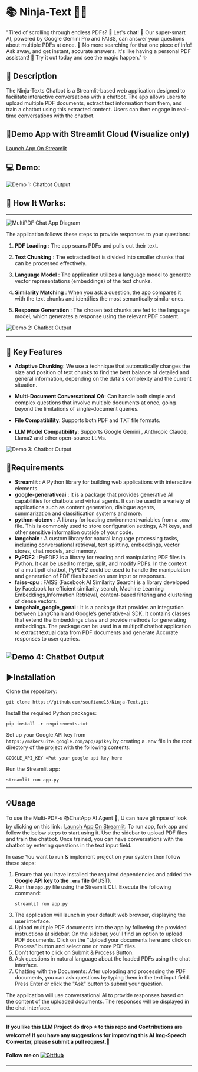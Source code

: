 # 📚 Ninja-Text 🐱‍👤

"Tired of scrolling through endless PDFs? 🥱 Let's chat! 💬 Our super-smart AI, powered by Google Gemini Pro and FAISS, can answer your questions about multiple PDFs at once. 🤯 No more searching for that one piece of info! Ask away, and get instant, accurate answers. It's like having a personal PDF assistant! 🤖 Try it out today and see the magic happen." ✨

## 📝 Description

The Ninja-Texts Chatbot is a Streamlit-based web application designed to facilitate interactive conversations with a chatbot. The app allows users to upload multiple PDF documents, extract text information from them, and train a chatbot using this extracted content. Users can then engage in real-time conversations with the chatbot.

## 📢Demo App with Streamlit Cloud (Visualize only)

[Launch App On Streamlit](https:)

## 💻 Demo:

![Demo 1: Chatbot Output](img/)

## 🎯 How It Works:

---

![MultiPDF Chat App Diagram](img/)

The application follows these steps to provide responses to your questions:

1. **PDF Loading** : The app scans PDFs and pulls out their text.

2. **Text Chunking** : The extracted text is divided into smaller chunks that can be processed effectively.

3. **Language Model** : The application utilizes a language model to generate vector representations (embeddings) of the text chunks.

4. **Similarity Matching** : When you ask a question, the app compares it with the text chunks and identifies the most semantically similar ones.

5. **Response Generation** : The chosen text chunks are fed to the language model, which generates a response using the relevant PDF content.

![Demo 2: Chatbot Output](img/)

---

## 🎯 Key Features

- **Adaptive Chunking**: We use a technique that automatically changes the size and position of text chunks to find the best balance of detailed and general information, depending on the data's complexity and the current situation.
  
- **Multi-Document Conversational QA**: Can handle both simple and complex questions that involve multiple documents at once, going beyond the limitations of single-document queries.

- **File Compatibility**: Supports both PDF and TXT file formats.

- **LLM Model Compatibility**: Supports Google Gemini , Anthropic Claude, Llama2 and other open-source LLMs.

![Demo 3: Chatbot Output](img/)

## 🌟Requirements

- **Streamlit** : A Python library for building web applications with interactive elements.
- **google-generativeai** : It is a package that provides generative AI capabilities for chatbots and virtual agents. It can be used in a variety of applications such as content generation, dialogue agents, summarization and classification systems and more.
- **python-dotenv** : A library for loading environment variables from a `.env` file. This is commonly used to store configuration settings, API keys, and other sensitive information outside of your code.
- **langchain** : A custom library for natural language processing tasks, including conversational retrieval, text splitting, embeddings, vector stores, chat models, and memory.
- **PyPDF2** : PyPDF2 is a library for reading and manipulating PDF files in Python. It can be used to merge, split, and modify PDFs. In the context of a multipdf chatbot, PyPDF2 could be used to handle the manipulation and generation of PDF files based on user input or responses.
- **faiss-cpu** : FAISS (Facebook AI Similarity Search) is a library developed by Facebook for efficient similarity search, Machine Learning Embeddings,Information Retrieval, content-based filtering and clustering of dense vectors.
- **langchain_google_genai** : It is a package that provides an integration between LangChain and Google’s generative-ai SDK. It contains classes that extend the Embeddings class and provide methods for generating embeddings. The package can be used in a multipdf chatbot application to extract textual data from PDF documents and generate Accurate responses to user queries.

## ![Demo 4: Chatbot Output](img/CALMOutput.jpg)

## ▶️Installation

Clone the repository:

`git clone https://github.com/soufiane13/Ninja-Text.git`

Install the required Python packages:

`pip install -r requirements.txt`

Set up your Google API key from `https://makersuite.google.com/app/apikey` by creating a .env file in the root directory of the project with the following contents:

`GOOGLE_API_KEY =Put your google api key here`

Run the Streamlit app:

`streamlit run app.py`

---

## 💡Usage

To use the Multi-PDF-s 📚ChatApp AI Agent 🤖, U can have glimpse of look by clicking on this link : [Launch App On Streamlit](https://). To run app, fork app and follow the below steps to start using it. Use the sidebar to upload PDF files and train the chatbot. Once trained, you can have conversations with the chatbot by entering questions in the text input field.

In case You want to run & implement project on your system then follow these steps:

1. Ensure that you have installed the required dependencies and added the **Google API key to the `.env` file** (MUST).
2. Run the `app.py` file using the Streamlit CLI. Execute the following command:
   ```
   streamlit run app.py
   ```
3. The application will launch in your default web browser, displaying the user interface.
4. Upload multiple PDF documents into the app by following the provided instructions at sidebar. On the sidebar, you'll find an option to upload PDF documents. Click on the "Upload your documents here and click on Process" button and select one or more PDF files.
5. Don't forget to click on Submit & Process Button.
6. Ask questions in natural language about the loaded PDFs using the chat interface.
7. Chatting with the Documents: After uploading and processing the PDF documents, you can ask questions by typing them in the text input field. Press Enter or click the "Ask" button to submit your question.

The application will use conversational AI to provide responses based on the content of the uploaded documents. The responses will be displayed in the chat interface.

---


#### **If you like this LLM Project do drop ⭐ to this repo and Contributions are welcome! If you have any suggestions for improving this AI Img-Speech Converter, please submit a pull request.💁**

#### Follow me on [![GitHub](https://img.shields.io/badge/github-%23121011.svg?style=for-the-badge&logo=github&logoColor=white)](https://github.com/soufiane13)

---


